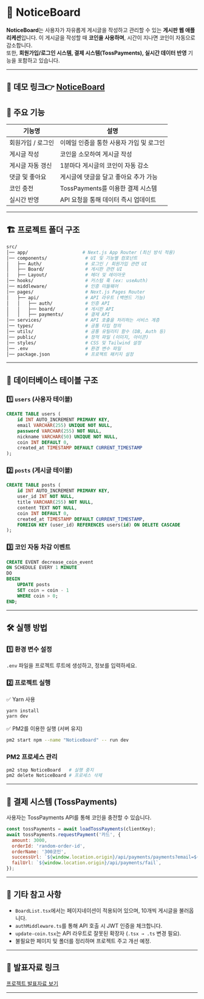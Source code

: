 # 📌 NoticeBoard

**NoticeBoard**는 사용자가 자유롭게 게시글을 작성하고 관리할 수 있는 **게시판 웹 애플리케션**입니다. 이
게시글을 작성할 때 **코인을 사용하며**, 시간이 지나면 코인이 자동으로 감소합니다.  
또한, **회원가입/로그인 시스템, 결제 시스템(TossPayments), 실시간 데이터 반영** 기능을 포함하고 있습니다.

---

## 🚀 데모 링크👉 [NoticeBoard](http://175.121.178.197:3000/)

## 🚀 주요 기능

| 기능명            | 설명                                     |
| ----------------- | ---------------------------------------- |
| 회원가입 / 로그인 | 이메일 인증을 통한 사용자 가입 및 로그인 |
| 게시글 작성       | 코인을 소모하여 게시글 작성              |
| 게시글 자동 갱신  | 1분마다 게시글의 코인이 자동 감소        |
| 댓글 및 좋아요    | 게시글에 댓글을 달고 좋아요 추가 가능    |
| 코인 충전         | TossPayments를 이용한 결제 시스템        |
| 실시간 반영       | API 요청을 통해 데이터 즉시 업데이트     |

---

## 🏗 프로젝트 폴더 구조

```sh
src/
│── app/                    # Next.js App Router (최신 방식 적용)
│── components/              # UI 및 기능별 컴포넌트
│   ├── Auth/                # 로그인 / 회원가입 관련 UI
│   ├── Board/               # 게시판 관련 UI
│   ├── Layout/              # 헤더 및 레이아웃
│── hooks/                   # 커스텀 훅 (ex: useAuth)
│── middleware/              # 인증 미들웨어
│── pages/                   # Next.js Pages Router
│   ├── api/                 # API 라우트 (백엔드 기능)
│   │   ├── auth/            # 인증 API
│   │   ├── board/           # 게시판 API
│   │   ├── payments/        # 결제 API
│── services/                # API 호출을 처리하는 서비스 계층
│── types/                   # 공통 타입 정의
│── utils/                   # 공통 유틸리티 함수 (DB, Auth 등)
│── public/                  # 정적 파일 (이미지, 아이콘)
│── styles/                  # CSS 및 Tailwind 설정
│── .env                     # 환경 변수 파일
│── package.json             # 프로젝트 패키지 설정
```

---

## 💾 데이터베이스 테이블 구조

### 1️⃣ `users` (사용자 테이블)

```sql
CREATE TABLE users (
    id INT AUTO_INCREMENT PRIMARY KEY,
    email VARCHAR(255) UNIQUE NOT NULL,
    password VARCHAR(255) NOT NULL,
    nickname VARCHAR(50) UNIQUE NOT NULL,
    coin INT DEFAULT 0,
    created_at TIMESTAMP DEFAULT CURRENT_TIMESTAMP
);
```

### 2️⃣ `posts` (게시글 테이블)

```sql
CREATE TABLE posts (
    id INT AUTO_INCREMENT PRIMARY KEY,
    user_id INT NOT NULL,
    title VARCHAR(255) NOT NULL,
    content TEXT NOT NULL,
    coin INT DEFAULT 0,
    created_at TIMESTAMP DEFAULT CURRENT_TIMESTAMP,
    FOREIGN KEY (user_id) REFERENCES users(id) ON DELETE CASCADE
);
```

### 3️⃣ 코인 자동 차감 이벤트

```sql
CREATE EVENT decrease_coin_event
ON SCHEDULE EVERY 1 MINUTE
DO
BEGIN
    UPDATE posts
    SET coin = coin - 1
    WHERE coin > 0;
END;
```

---

## 🛠 실행 방법

### 1️⃣ 환경 변수 설정

`.env` 파일을 프로젝트 루트에 생성하고, 정보를 입력하세요.

### 2️⃣ 프로젝트 실행

✅ Yarn 사용

```sh
yarn install
yarn dev
```

✅ PM2를 이용한 실행 (서버 유지)

```sh
pm2 start npm --name "NoticeBoard" -- run dev
```

### PM2 프로세스 관리

```sh
pm2 stop NoticeBoard   # 실행 중지
pm2 delete NoticeBoard # 프로세스 삭제
```

---

## 📌 결제 시스템 (TossPayments)

사용자는 TossPayments API를 통해 코인을 충전할 수 있습니다.

```js
const tossPayments = await loadTossPayments(clientKey);
await tossPayments.requestPayment('카드', {
  amount: 3000,
  orderId: 'random-order-id',
  orderName: '300코인',
  successUrl: `${window.location.origin}/api/payments/payments?email=${user?.email}`,
  failUrl: `${window.location.origin}/api/payments/fail`,
});
```

---

## 📌 기타 참고 사항

- `BoardList.tsx`에서는 페이지네이션이 적용되어 있으며, 10개씩 게시글을 불러옵니다.
- `authMiddleware.ts`를 통해 API 호출 시 JWT 인증을 체크합니다.
- `update-coin.tsx`는 API 라우트로 잘못된 확장자 (`.tsx → .ts` 변경 필요).
- 불필요한 페이지 및 폴더를 정리하며 프로젝트 주고 개선 예정.

---

## 📢 발표자료 링크

[프로젝트 발표자료 보기](https://www.canva.com/design/DAGLkLZDbwI/3SH81PzVFhnq-v3eldi3VA/view?utm_content=DAGLkLZDbwI&utm_campaign=share_your_design&utm_medium=link&utm_source=shareyourdesignpanel)

---
